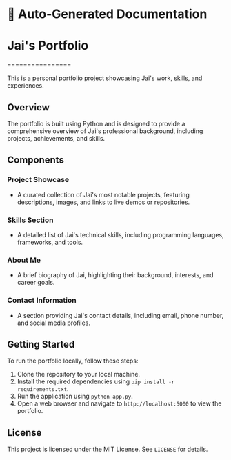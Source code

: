 # 🧾 Auto-Generated Documentation

# Jai's Portfolio
================

This is a personal portfolio project showcasing Jai's work, skills, and experiences.

**Overview**
-----------

The portfolio is built using Python and is designed to provide a comprehensive overview of Jai's professional background, including projects, achievements, and skills.

**Components**
--------------

### Project Showcase

* A curated collection of Jai's most notable projects, featuring descriptions, images, and links to live demos or repositories.

### Skills Section

* A detailed list of Jai's technical skills, including programming languages, frameworks, and tools.

### About Me

* A brief biography of Jai, highlighting their background, interests, and career goals.

### Contact Information

* A section providing Jai's contact details, including email, phone number, and social media profiles.

**Getting Started**
---------------

To run the portfolio locally, follow these steps:

1. Clone the repository to your local machine.
2. Install the required dependencies using `pip install -r requirements.txt`.
3. Run the application using `python app.py`.
4. Open a web browser and navigate to `http://localhost:5000` to view the portfolio.

**License**
-------

This project is licensed under the MIT License. See `LICENSE` for details.